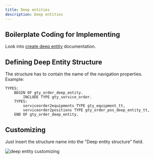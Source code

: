 ```yaml
---
title: Deep entities
description: Deep entities
---
```


## Boilerplate Coding for Implementing

Look into [create deep entity](dpc-boilerplate-code#create_deep_entity) documentation.

## Defining Deep Entity Structure

The structure has to contain the name of the navigation properties.
Example:

```abap
TYPES:
	BEGIN OF gty_order_deep_entity.
		INCLUDE TYPE gty_service_order.
	TYPES:
		serviceorder2equipments TYPE gty_equipment_tt,
		serviceorder2positions TYPE gty_order_pos_deep_entity_tt,
	END OF gty_order_deep_entity.
```

## Customizing

Just insert the structure name into the "Deep entity structure" field.

![deep entity customizing](pictures/customizing/cust_deep_entity.png)


